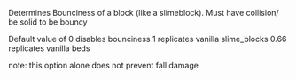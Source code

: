Determines Bounciness of a block (like a slimeblock).
Must have collision/ be solid to be bouncy

 Default value of 0 disables bounciness
 1 replicates vanilla slime_blocks
 0.66 replicates vanilla beds

note: this option alone does not prevent fall damage
